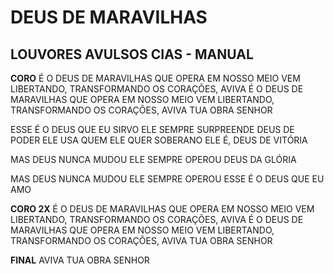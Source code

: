 # DEUS DE MARAVILHAS

## LOUVORES AVULSOS CIAS - MANUAL

**CORO**
É O DEUS DE MARAVILHAS
QUE OPERA EM NOSSO MEIO
VEM LIBERTANDO, TRANSFORMANDO
OS CORAÇÕES, AVIVA
É O DEUS DE MARAVILHAS
QUE OPERA EM NOSSO MEIO
VEM LIBERTANDO, TRANSFORMANDO
OS CORAÇÕES,
AVIVA TUA OBRA SENHOR

ESSE É O DEUS QUE EU SIRVO
ELE SEMPRE SURPREENDE
DEUS DE PODER
ELE USA QUEM ELE QUER
SOBERANO ELE É, DEUS DE VITÓRIA

MAS DEUS NUNCA MUDOU
ELE SEMPRE OPEROU
DEUS DA GLÓRIA

MAS DEUS NUNCA MUDOU
ELE SEMPRE OPEROU
ESSE É O DEUS QUE EU AMO

**CORO 2X**
É O DEUS DE MARAVILHAS
QUE OPERA EM NOSSO MEIO
VEM LIBERTANDO, TRANSFORMANDO
OS CORAÇÕES, AVIVA
É O DEUS DE MARAVILHAS
QUE OPERA EM NOSSO MEIO
VEM LIBERTANDO, TRANSFORMANDO
OS CORAÇÕES, AVIVA TUA OBRA SENHOR

**FINAL**
AVIVA TUA OBRA SENHOR
